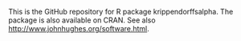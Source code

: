 This is the GitHub repository for R package krippendorffsalpha. The package is also available on CRAN. See also http://www.johnhughes.org/software.html.
